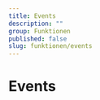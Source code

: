 ```yaml
---
title: Events
description: ""
group: Funktionen
published: false
slug: funktionen/events
---
```


# Events
